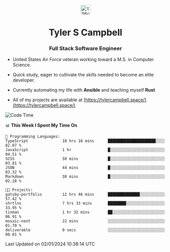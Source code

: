 <p align="center">
<a href="https://www.linkedin.com/in/t36campbell" target="blank"><img align="center" src="https://ik.imagekit.io/t36campbell/Portfolio/linkedin.png.original_m8bbGgPh6.png" alt="t36campbell" height="30" width="30" /></a>
</p>
<h1 align="center">Tyler S Campbell</h1>
<h3 align="center">Full Stack Software Engineer</h3>

* United States Air Force veteran working toward a M.S. in Computer Science.

* Quick study, eager to cultivate the skills needed to become an elite developer.

* Currently automating my life with **Ansible** and teaching myself **Rust**

* All of my projects are available at [https://tylercampbell.space/](https://tylercampbell.space/)

<!--START_SECTION:waka-->
![Code Time](http://img.shields.io/badge/Code%20Time-3%2C086%20hrs%2026%20mins-blue)

📊 **This Week I Spent My Time On** 

```text
💬 Programming Languages: 
TypeScript               18 hrs 16 mins      █████████████████████░░░░   82.07 % 
JavaScript               1 hr                █░░░░░░░░░░░░░░░░░░░░░░░░   04.51 % 
SCSS                     50 mins             █░░░░░░░░░░░░░░░░░░░░░░░░   03.81 % 
JSON                     44 mins             █░░░░░░░░░░░░░░░░░░░░░░░░   03.32 % 
Markdown                 30 mins             █░░░░░░░░░░░░░░░░░░░░░░░░   02.28 % 

🐱‍💻 Projects: 
gatsby-portfolio         12 hrs 46 mins      ██████████████░░░░░░░░░░░   57.42 % 
shrtlnx                  7 hrs 33 mins       ████████░░░░░░░░░░░░░░░░░   33.95 % 
tinman                   1 hr 32 mins        ██░░░░░░░░░░░░░░░░░░░░░░░   06.91 % 
mosaic-next              22 mins             ░░░░░░░░░░░░░░░░░░░░░░░░░   01.70 % 
deliverable              0 secs              ░░░░░░░░░░░░░░░░░░░░░░░░░   00.01 % 
```


 Last Updated on 02/01/2024 10:38:14 UTC
<!--END_SECTION:waka-->
